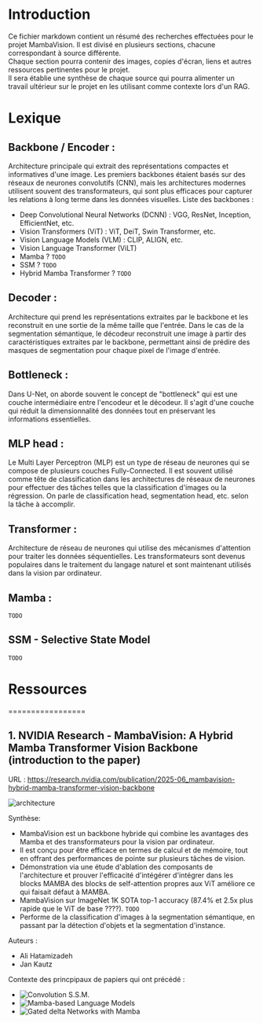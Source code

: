 # Introduction
Ce fichier markdown contient un résumé des recherches effectuées pour le projet MambaVision. Il est divisé en plusieurs sections, chacune correspondant à source différente.<br>
Chaque section pourra contenir des images, copies d'écran, liens et autres ressources pertinentes pour le projet.<br>
Il sera établie une synthèse de chaque source qui pourra alimenter un travail ultérieur sur le projet en les utilisant comme contexte lors d'un RAG.<br>

# Lexique
## Backbone / Encoder :
Architecture principale qui extrait des représentations compactes et informatives d'une image. Les premiers backbones étaient basés sur des réseaux de neurones convolutifs (CNN), mais les architectures modernes utilisent souvent des transformateurs, qui sont plus efficaces pour capturer les relations à long terme dans les données visuelles.
Liste des backbones :
- Deep Convolutional Neural Networks (DCNN) : VGG, ResNet, Inception, EfficientNet, etc.
- Vision Transformers (ViT) : ViT, DeiT, Swin Transformer, etc.
- Vision Language Models (VLM) : CLIP, ALIGN, etc.
- Vision Language Transformer (ViLT)
- Mamba ? ```TODO```
- SSM ? ```TODO```
- Hybrid Mamba Transformer ? ```TODO```

## Decoder :
Architecture qui prend les représentations extraites par le backbone et les reconstruit en une sortie de la même taille que l'entrée. Dans le cas de la segmentation sémantique, le décodeur reconstruit une image à partir des caractéristiques extraites par le backbone, permettant ainsi de prédire des masques de segmentation pour chaque pixel de l'image d'entrée.

## Bottleneck :
Dans U-Net, on aborde souvent le concept de "bottleneck" qui est une couche intermédiaire entre l'encodeur et le décodeur. Il s'agit d'une couche qui réduit la dimensionnalité des données tout en préservant les informations essentielles. 

## MLP head :
Le Multi Layer Perceptron (MLP) est un type de réseau de neurones qui se compose de plusieurs couches Fully-Connected. Il est souvent utilisé comme tête de classification dans les architectures de réseaux de neurones pour effectuer des tâches telles que la classification d'images ou la régression. On parle de classification head, segmentation head, etc. selon la tâche à accomplir.

## Transformer :
Architecture de réseau de neurones qui utilise des mécanismes d'attention pour traiter les données séquentielles. Les transformateurs sont devenus populaires dans le traitement du langage naturel et sont maintenant utilisés dans la vision par ordinateur.

## Mamba :
```TODO```

## SSM - Selective State Model
```TODO```


# Ressources
=================
## 1. NVIDIA Research - MambaVision: A Hybrid Mamba Transformer Vision Backbone (introduction to the paper)
URL : https://research.nvidia.com/publication/2025-06_mambavision-hybrid-mamba-transformer-vision-backbone

![architecture](ressources/ManbaVisionArchitecture.png)

Synthèse:
- MambaVision est un backbone hybride qui combine les avantages des Mamba et des transformateurs pour la vision par ordinateur.
- Il est conçu pour être efficace en termes de calcul et de mémoire, tout en offrant des performances de pointe sur plusieurs tâches de vision.
- Démonstration via une étude d'ablation des composants de l'architecture et prouver l'efficacité d'intégérer d'intégrer dans les blocks MAMBA des blocks de self-attention propres aux ViT améliore ce qui faisait défaut à MAMBA.
- MambaVision sur ImageNet 1K SOTA top-1 accuracy (87.4% et 2.5x plus rapide que le ViT de base ????). ```TODO```
- Performe de la classification d'images à la segmentation sémantique, en passant par la détection d'objets et la segmentation d'instance.

Auteurs :
- Ali Hatamizadeh
- Jan Kautz

Contexte des princpipaux de papiers qui ont précédé :
- ![Convolution S.S.M.](https://research.nvidia.com/publication/2023-12_convolutional-state-space-models-long-range-spatiotemporal-modeling)
- ![Mamba-based Language Models](https://research.nvidia.com/publication/2024-06_empirical-study-mamba-based-language-models)
- ![Gated delta Networks with Mamba](https://research.nvidia.com/publication/2025-04_gated-delta-networks-improving-mamba2-delta-rule)
